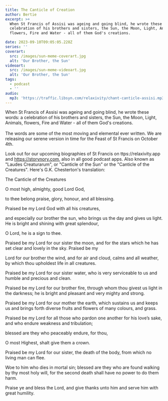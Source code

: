 ```yaml
---
title: The Canticle of Creation
author: Bertie
excerpt: >+
  When St Francis of Assisi was ageing and going blind, he wrote these words: a
  celebration of his brothers and sisters, the Sun, the Moon, Light, Animals,
  flowers, Fire and Water - all of them God's creations.

date: 2023-09-10T09:05:05.228Z
series: ''
coverart:
  src: /images/sun-meme-coverart.jpg
  alt: 'Our Brother, the Sun'
videoart:
  src: /images/sun-meme-videoart.jpg
  alt: 'Our Brother, the Sun'
tags:
  - podcast
  - ''
audio:
  mp3: 'https://traffic.libsyn.com/relaxivity/chant-canticle-assisi.mp3'
---
```


When St Francis of Assisi was ageing and going blind, he wrote these words: a celebration of his brothers and sisters, the Sun, the Moon, Light, Animals, flowers, Fire and Water - all of them God's creations.\
\
The words are some of the most moving and elemental ever written. We are releasing our serene version in time for the Feast of St Francis on October 4th.

Look out for our upcoming biographies of St Francis on ttps://relaxivity.app and https://storynory.com, also in all good podcast apps. Also known as "Laudes Creaturarum", or "Canticle of the Sun" or the "Canticle of the Creatures". Here's G.K. Chesterton's translation:

The Canticle of the Creatures

O most high, almighty, good Lord God,

to thee belong praise, glory, honour, and all blessing.

Praised be my Lord God with all his creatures,

and especially our brother the sun, who brings us the day and gives us light. He is bright and shining with great splendour,

O Lord, he is a sign to thee.

Praised be my Lord for our sister the moon, and for the stars which he has set clear and lovely in the sky. Praised be my

Lord for our brother the wind, and for air and cloud, calms and all weather, by which thou upholdest life in all creatures.

Praised be my Lord for our sister water, who is very serviceable to us and humble and precious and clean.

Praised be my Lord for our brother fire, through whom thou givest us light in the darkness; he is bright and pleasant and very mighty and strong.

Praised be my Lord for our mother the earth, which sustains us and keeps us and brings forth diverse fruits and flowers of many colours, and grass.

Praised be my Lord for all those who pardon one another for his love’s sake, and who endure weakness and tribulation;

blessed are they who peaceably endure, for thou,

O most Highest, shalt give them a crown.

Praised be my Lord for our sister, the death of the body, from which no living man can flee.

Woe to him who dies in mortal sin; blessed are they who are found walking by thy most holy will, for the second death shall have no power to do them harm.

Praise ye and bless the Lord, and give thanks unto him and serve him with great humility.
